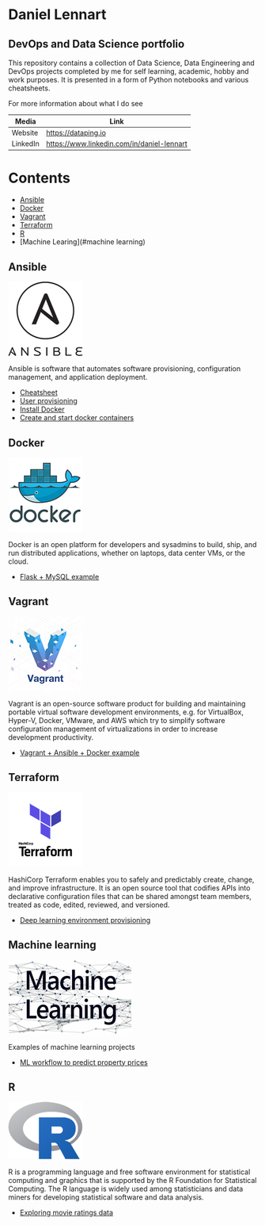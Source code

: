 # Daniel Lennart
## DevOps and Data Science portfolio
This repository contains a collection of Data Science, Data Engineering and DevOps projects completed by me for self learning, academic, hobby and work purposes. It is presented in a form of Python notebooks and various cheatsheets.

For more information about what I do see

| Media | Link |
| ------ | ----- |
| Website | <https://dataping.io> |
| LinkedIn | <https://www.linkedin.com/in/daniel-lennart> |

# Contents
  - [Ansible](#ansible)
  - [Docker](#docker)
  - [Vagrant](#vagrant)
  - [Terraform](#terraform)
  - [R](#r)
  - [Machine Learing](#machine learning)

## <a name="ansible"></a>Ansible
![ansible logo](https://github.com/daniel-lennart/data-portfolio/blob/master/images/ansible-logo.png)

Ansible is software that automates software provisioning, configuration management, and application deployment.

* [Cheatsheet](../master/ansible/cheatsheet.md)
* [User provisioning](../master/vagrant/provisioning/base_config.yml)
* [Install Docker](../master/vagrant/provisioning/docker.yml)
* [Create and start docker containers](../master/vagrant/provisioning/docker-containers.yml)

## Docker
![docker logo](https://github.com/daniel-lennart/data-portfolio/blob/master/images/docker.png)

Docker is an open platform for developers and sysadmins to build, ship, and run distributed applications, whether on laptops, data center VMs, or the cloud.

* [Flask + MySQL example](../master/docker/flask-mysql-example)

## Vagrant

![vagrant logo](https://github.com/daniel-lennart/data-portfolio/blob/master/images/vagrant.png)

Vagrant is an open-source software product for building and maintaining portable virtual software development environments, e.g. for VirtualBox, Hyper-V, Docker, VMware, and AWS which try to simplify software configuration management of virtualizations in order to increase development productivity.
* [Vagrant + Ansible + Docker example](../master/vagrant)

## Terraform
![terraform logo](https://github.com/daniel-lennart/data-portfolio/blob/master/images/terraform.png)

HashiCorp Terraform enables you to safely and predictably create, change, and improve infrastructure. It is an open source tool that codifies APIs into declarative configuration files that can be shared amongst team members, treated as code, edited, reviewed, and versioned.

* [Deep learning environment provisioning](../master/terraform)

## Machine learning
![ml logo](https://github.com/daniel-lennart/data-portfolio/blob/master/images/ml.png)

Examples of machine learning projects
* [ML workflow to predict property prices](../master/property-project)


## R
![R logo](https://github.com/daniel-lennart/data-portfolio/blob/master/images/r.png)

R is a programming language and free software environment for statistical computing and graphics that is supported by the R Foundation for Statistical Computing. The R language is widely used among statisticians and data miners for developing statistical software and data analysis.

* [Exploring movie ratings data](../master/r/movie-ratings)
